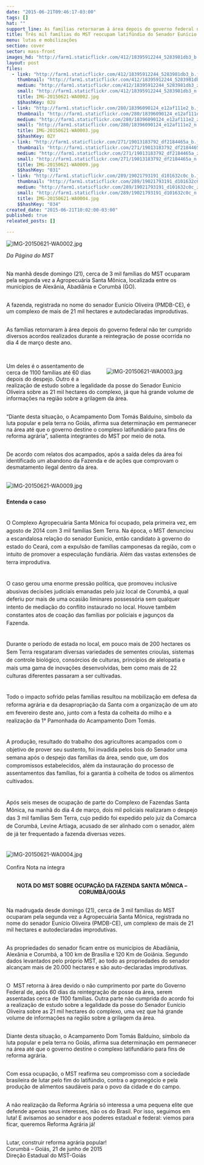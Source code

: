 ```yaml
---
date: "2015-06-21T09:46:17-03:00"
tags: []
hat: ""
support_line: As famílias retornaram à área depois do governo federal não ter cumprido diversos acordos realizados durante a reintegração de posse ocorrida em março deste ano.
title: Três mil famílias do MST reocupam latifúndio do Senador Eunício Oliveira
menu: lutas e mobilizações
section: cover
sector: mass-front
images_hd: "http://farm1.staticflickr.com/412/18395912244_5283981db3_b.jpg"
layout: post
files:
  - link: "http://farm1.staticflickr.com/412/18395912244_5283981db3_b.jpg"
    thumbnail: "http://farm1.staticflickr.com/412/18395912244_5283981db3_t.jpg"
    medium: "http://farm1.staticflickr.com/412/18395912244_5283981db3_z.jpg"
    small: "http://farm1.staticflickr.com/412/18395912244_5283981db3_n.jpg"
    title: IMG-20150621-WA0002.jpg
    $$hashKey: 02U
  - link: "http://farm1.staticflickr.com/280/18396090124_e12af111e2_b.jpg"
    thumbnail: "http://farm1.staticflickr.com/280/18396090124_e12af111e2_t.jpg"
    medium: "http://farm1.staticflickr.com/280/18396090124_e12af111e2_z.jpg"
    small: "http://farm1.staticflickr.com/280/18396090124_e12af111e2_n.jpg"
    title: IMG-20150621-WA0003.jpg
    $$hashKey: 02Y
  - link: "http://farm1.staticflickr.com/271/19013183792_df2184465a_b.jpg"
    thumbnail: "http://farm1.staticflickr.com/271/19013183792_df2184465a_t.jpg"
    medium: "http://farm1.staticflickr.com/271/19013183792_df2184465a_z.jpg"
    small: "http://farm1.staticflickr.com/271/19013183792_df2184465a_n.jpg"
    title: IMG-20150621-WA0009.jpg
    $$hashKey: "031"
  - link: "http://farm1.staticflickr.com/289/19021793191_d101632c0c_b.jpg"
    thumbnail: "http://farm1.staticflickr.com/289/19021793191_d101632c0c_t.jpg"
    medium: "http://farm1.staticflickr.com/289/19021793191_d101632c0c_z.jpg"
    small: "http://farm1.staticflickr.com/289/19021793191_d101632c0c_n.jpg"
    title: IMG-20150621-WA0004.jpg
    $$hashKey: "034"
created_date: "2015-06-21T10:02:00-03:00"
published: true
releated_posts: []

---
```

<p><img alt="IMG-20150621-WA0002.jpg" src="http://farm1.staticflickr.com/412/18395912244_5283981db3_b.jpg" /></p>

<p><em>Da P&aacute;gina do MST</em></p>

<p>&nbsp;<br />
Na manh&atilde; desde domingo (21), cerca de 3 mil fam&iacute;lias do MST ocuparam pela segunda vez a Agropecu&aacute;ria Santa M&ocirc;nica, localizada entre os munic&iacute;pios de Alex&acirc;nia, Abadi&acirc;nia e Corumb&aacute; (GO).</p>

<p><br />
A fazenda, registrada no nome do senador Eun&iacute;cio Oliveira (PMDB-CE), &eacute; um complexo de mais de 21 mil hectares e autodeclaradas improdutivas.</p>

<p><br />
As fam&iacute;lias retornaram &agrave; &aacute;rea depois do governo federal n&atilde;o ter cumprido diversos acordos realizados&nbsp;durante a reintegra&ccedil;&atilde;o de posse ocorrida no dia 4 de mar&ccedil;o deste ano.</p>

<p>&nbsp;</p>

<figure class="image" style="float:right"><img alt="IMG-20150621-WA0003.jpg" src="http://farm1.staticflickr.com/280/18396090124_e12af111e2_b.jpg" />
<figcaption></figcaption>
</figure>

<p>Um deles &eacute; o assentamento&nbsp;de cerca de 1100 fam&iacute;lias at&eacute; 60 dias depois do despejo. Outro &eacute; a realiza&ccedil;&atilde;o de estudo sobre a legalidade da posse do Senador Eun&iacute;cio Oliveira sobre as 21 mil hectares do complexo, j&aacute;&nbsp;que h&aacute; grande volume de informa&ccedil;&otilde;es na regi&atilde;o sobre a grilagem da &aacute;rea.</p>

<p><br />
&ldquo;Diante desta situa&ccedil;&atilde;o, o Acampamento Dom Tom&aacute;s Baldu&iacute;no, s&iacute;mbolo da luta popular e pela terra no Goi&aacute;s, afirma sua determina&ccedil;&atilde;o em permanecer na &aacute;rea at&eacute; que o governo destine o complexo latifundi&aacute;rio para fins de reforma agr&aacute;ria&rdquo;, salienta integrantes do MST por meio de nota.</p>

<p><br />
De acordo com relatos dos acampados, ap&oacute;s a sa&iacute;da deles da &aacute;rea foi identificado um abandono da Fazenda e de a&ccedil;&otilde;es que comprovam o desmatamento ilegal dentro da &aacute;rea.<br />
&nbsp;</p>

<p style="line-height: 20.7999992370605px;"><img alt="IMG-20150621-WA0009.jpg" src="http://farm1.staticflickr.com/271/19013183792_df2184465a_b.jpg" /><br />
<br />
<strong>Entenda o caso</strong></p>

<p style="line-height: 20.7999992370605px;"><br />
O Complexo Agropecu&aacute;ria Santa M&ocirc;nica foi ocupado, pela primeira vez, em agosto de 2014 com 3 mil fam&iacute;lias Sem Terra. Na &eacute;poca, o MST denunciou a escandalosa rela&ccedil;&atilde;o do senador Eun&iacute;cio, ent&atilde;o candidato &agrave; governo do estado do Cear&aacute;, com a expuls&atilde;o de fam&iacute;lias camponesas da regi&atilde;o, com o intuito de promover a especula&ccedil;&atilde;o fundi&aacute;ria. Al&eacute;m das vastas extens&otilde;es de terra improdutiva.</p>

<p style="line-height: 20.7999992370605px;"><br />
O caso gerou uma enorme press&atilde;o pol&iacute;tica, que promoveu inclusive abusivas decis&otilde;es judiciais emanadas pelo juiz local de Corumb&aacute;, a qual deferiu por mais de uma ocasi&atilde;o liminares possess&oacute;ria sem qualquer intento de media&ccedil;&atilde;o do conflito instaurado no local. Houve tamb&eacute;m constantes atos de coa&ccedil;&atilde;o das fam&iacute;lias por policiais e jagun&ccedil;os da Fazenda.</p>

<p style="line-height: 20.7999992370605px;"><br />
Durante o per&iacute;odo de estada no local, em pouco mais de 200 hectares os Sem Terra resgataram diversas variedades de sementes crioulas, sistemas de controle biol&oacute;gico, cons&oacute;rcios de culturas, princ&iacute;pios de alelopatia e mais uma gama de inova&ccedil;&otilde;es desenvolvidas, bem como mais de 22 culturas diferentes passaram a ser cultivadas.</p>

<p style="line-height: 20.7999992370605px;"><br />
Todo o impacto sofrido pelas fam&iacute;lias resultou na mobiliza&ccedil;&atilde;o em defesa da reforma agr&aacute;ria e da desapropria&ccedil;&atilde;o da Santa com a organiza&ccedil;&atilde;o de um ato em fevereiro deste ano, junto com a festa da colheita do milho e a realiza&ccedil;&atilde;o da 1&deg; Pamonhada do Acampamento Dom Tom&aacute;s.</p>

<p style="line-height: 20.7999992370605px;"><br />
A produ&ccedil;&atilde;o, resultado do trabalho dos agricultores acampados com o objetivo de prover seu sustento, foi invadida pelos bois do Senador uma semana ap&oacute;s o despejo das fam&iacute;lias da &aacute;rea, sendo que, um dos compromissos estabelecidos, al&eacute;m da instaura&ccedil;&atilde;o do processo de assentamentos das fam&iacute;lias, foi a garantia &agrave; colheita de todos os alimentos cultivados.</p>

<p style="line-height: 20.7999992370605px;"><br />
Ap&oacute;s seis meses de ocupa&ccedil;&atilde;o de parte do Complexo de Fazendas Santa M&ocirc;nica, na manh&atilde; do dia 4 de mar&ccedil;o, dois mil policiais realizaram o despejo das 3 mil fam&iacute;lias Sem Terra, cujo pedido foi expedido pelo juiz da Comarca de Corumb&aacute;, Levine Artiaga, acusado de ser alinhado com o senador, al&eacute;m de j&aacute; ter frequentado a fazenda diversas vezes.<br />
&nbsp;</p>

<p><img alt="IMG-20150621-WA0004.jpg" src="http://farm1.staticflickr.com/289/19021793191_d101632c0c_b.jpg" /><br />
<br />
Confira Nota na &iacute;ntegra</p>

<p style="text-align: center;"><br />
<strong>NOTA DO MST SOBRE OCUPA&Ccedil;&Atilde;O DA FAZENDA SANTA M&Ocirc;NICA &ndash; CORUMB&Aacute;/GOI&Aacute;S</strong></p>

<p><br />
Na madrugada desde domingo (21), cerca de 3 mil fam&iacute;lias do MST ocuparam pela segunda vez a Agropecu&aacute;ria Santa M&ocirc;nica, registrada no nome do senador Eun&iacute;cio Oliveira (PMDB-CE), um complexo de mais de 21 mil hectares e autodeclaradas improdutivas.</p>

<p><br />
As propriedades do senador ficam entre os munic&iacute;pios de Abadi&acirc;nia, Alex&acirc;nia e Corumb&aacute;, a 100 km de Bras&iacute;lia e 120 Km de Goi&acirc;nia. Segundo dados levantados pelo pr&oacute;prio MST, ao todo as propriedades do senador alcan&ccedil;am mais de 20.000 hectares e s&atilde;o auto-declaradas improdutivas.</p>

<p><br />
O &nbsp;MST retorna &agrave; &aacute;rea devido o n&atilde;o cumprimento por parte do Governo Federal de, ap&oacute;s 60 dias da reintegra&ccedil;&atilde;o de posse da &aacute;rea, serem assentadas cerca de 1100 fam&iacute;lias. Outra parte n&atilde;o cumprida do acordo foi a realiza&ccedil;&atilde;o de estudo sobre a legalidade da posse do Senador Eun&iacute;cio Oliveira sobre as 21 mil hectares do complexo, uma vez que h&aacute; grande volume de informa&ccedil;&otilde;es na regi&atilde;o sobre a grilagem da &aacute;rea.</p>

<p><br />
Diante desta situa&ccedil;&atilde;o, o Acampamento Dom Tom&aacute;s Baldu&iacute;no, s&iacute;mbolo da luta popular e pela terra no Goi&aacute;s, afirma sua determina&ccedil;&atilde;o em permanecer na &aacute;rea at&eacute; que o governo destine o complexo latifundi&aacute;rio para fins de reforma agr&aacute;ria.</p>

<p><br />
Com essa ocupa&ccedil;&atilde;o, o MST reafirma seu compromisso com a sociedade brasileira de lutar pelo fim do latif&uacute;ndio, contra o agroneg&oacute;cio e pela produ&ccedil;&atilde;o de alimentos saud&aacute;veis para o povo da cidade e do campo.</p>

<p><br />
A n&atilde;o realiza&ccedil;&atilde;o da Reforma Agr&aacute;ria s&oacute; interessa a uma pequena elite que defende apenas seus interesses, n&atilde;o os do Brasil. Por isso, seguimos em luta! E avisamos ao senador e aos poderes estadual e federal: viemos para ficar, queremos Reforma Agr&aacute;ria j&aacute;!</p>

<p><br />
Lutar, construir reforma agr&aacute;ria popular!<br />
Corumb&aacute; &ndash; Goi&aacute;s, 21 de junho de 2015<br />
Dire&ccedil;&atilde;o Estadual do MST-Goi&aacute;s</p>
